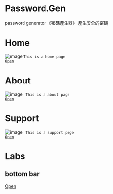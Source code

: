# Password.Gen
password generator
《密碼產生器》
產生安全的密碼

# Home
![image](https://camo.githubusercontent.com/5dc20db79c92d22c2c1964050301a8cb2535e36ce1ce6b6f8614fab48c985b70/68747470733a2f2f6572696368736961372e6769746875622e696f2f70617373776f72642e67656e2f696d6167652f33323038636566332d326363312d366134322d626134612d3463303735386631306461382e6a706567)
<code>This is a home page
<a href="https://erichsia7.github.io/password.gen/">Open</a>
</code>
# About
![image](https://camo.githubusercontent.com/5eee01cc8b317cccf98a08dff232df95669d72ba6c3151a0fbd65bf7444934bb/68747470733a2f2f6572696368736961372e6769746875622e696f2f70617373776f72642e67656e2f696d6167652f32356530626463382d663465642d313463622d653930612d3330613830393862623433612e706e67)
<code>
This is a about page
<a href="https://erichsia7.github.io/password.gen/about/">Open</a>
</code>
# Support
![image](https://erichsia7.github.io/password.gen/image/Yz0JyUZj1k2oxJTEmfWrGw8HpBms1fFCoBpgKeVEZUrcyd8mzNoDNLNinSU4Os9Y.jpeg)
<code>
This is a support page
<a href="https://erichsia7.github.io/password.gen/about/support_center/">Open</a>
</code>
# Labs
## bottom bar
<a href="https://erichsia7.github.io/password.gen/labs/bottom-bar/">Open</a>
